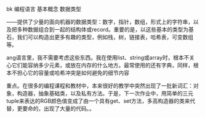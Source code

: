 bk 编程语言 基本概念  数据类型



——提供了少量的面向机器的数据类型：数字，指针，数组，形式上的字符串，以及把多种数据组合到一起的结构体或record。重要的是，以这些基本的类型为基石，我们可以构造出更多有趣的类型，例如栈，树，链接表，哈希表，可变数组等。

ang语言里，我不需要考虑这些东西。我在使用list、string或array时，根本不关心它们能容纳多少元素，或放在内存的什么地方。最常使用的还有字典，同样，根本不担心它的容量或哈希冲突是如何避免的细节内容


重点。在很多的编程课程和教材中，本来很好的教学中突然出现了一批新词汇：对象，构造器，抽象基础类，以及私有方法。于是，下一次作业中，用简单的三元tuple来表达的RGB颜色值变成了由一个具有get、set方法，多高构造器的类来代替，更要命的，出现了大量的代码。。
